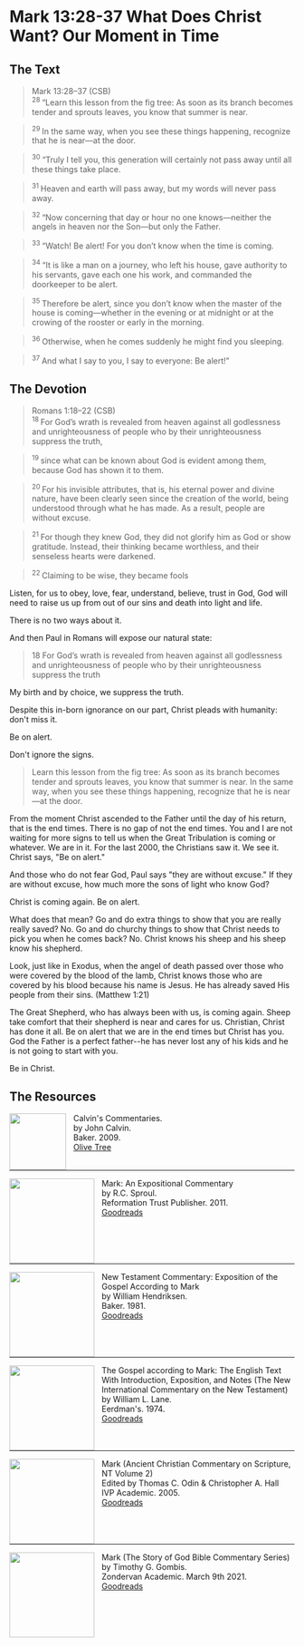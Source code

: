 # Mark 13:28-37 What Does Christ Want? Our Moment in Time

## The Text

>Mark 13:28–37 (CSB)  
><sup> 28 </sup> “Learn this lesson from the fig tree: As soon as its branch becomes tender and sprouts leaves, you know that summer is near. 

><sup> 29 </sup> In the same way, when you see these things happening, recognize that he is near—at the door. 

><sup> 30 </sup> “Truly I tell you, this generation will certainly not pass away until all these things take place. 

><sup> 31 </sup> Heaven and earth will pass away, but my words will never pass away. 

><sup> 32 </sup> “Now concerning that day or hour no one knows—neither the angels in heaven nor the Son—but only the Father. 

><sup> 33 </sup> “Watch! Be alert! For you don’t know when the time is coming. 

><sup> 34 </sup> “It is like a man on a journey, who left his house, gave authority to his servants, gave each one his work, and commanded the doorkeeper to be alert. 

><sup> 35 </sup> Therefore be alert, since you don’t know when the master of the house is coming—whether in the evening or at midnight or at the crowing of the rooster or early in the morning. 

><sup> 36 </sup> Otherwise, when he comes suddenly he might find you sleeping. 

><sup> 37 </sup> And what I say to you, I say to everyone: Be alert!”

## The Devotion

>Romans 1:18–22 (CSB)  
><sup> 18 </sup> For God’s wrath is revealed from heaven against all godlessness and unrighteousness of people who by their unrighteousness suppress the truth, 

><sup> 19 </sup> since what can be known about God is evident among them, because God has shown it to them. 

><sup> 20 </sup> For his invisible attributes, that is, his eternal power and divine nature, have been clearly seen since the creation of the world, being understood through what he has made. As a result, people are without excuse. 

><sup> 21 </sup> For though they knew God, they did not glorify him as God or show gratitude. Instead, their thinking became worthless, and their senseless hearts were darkened. 

><sup> 22 </sup> Claiming to be wise, they became fools

Listen, for us to obey, love, fear, understand, believe, trust in God, God will need to raise us up from out of our sins and death into light and life.

There is no two ways about it.

And then Paul in Romans will expose our natural state:

> 18 For God’s wrath is revealed from heaven against all godlessness and unrighteousness of people who by their unrighteousness suppress the truth

My birth and by choice, we suppress the truth.

Despite this in-born ignorance on our part, Christ pleads with humanity: don't miss it.

Be on alert.

Don't ignore the signs.

>Learn this lesson from the fig tree: As soon as its branch becomes tender and sprouts leaves, you know that summer is near. In the same way, when you see these things happening, recognize that he is near—at the door.

From the moment Christ ascended to the Father until the day of his return, that is the end times. There is no gap of not the end times. You and I are not waiting for more signs to tell us when the Great Tribulation is coming or whatever. We are in it. For the last 2000, the Christians saw it. We see it. Christ says, "Be on alert."

And those who do not fear God, Paul says "they are without excuse." If they are without excuse, how much more the sons of light who know God?

Christ is coming again. Be on alert.

What does that mean? Go and do extra things to show that you are really really saved? No. Go and do churchy things to show that Christ needs to pick you when he comes back? No. Christ knows his sheep and his sheep know his shepherd.

Look, just like in Exodus, when the angel of death passed over those who were covered by the blood of the lamb, Christ knows those who are covered by his blood because his name is Jesus. He has already saved His people from their sins. (Matthew 1:21)

The Great Shepherd, who has always been with us, is coming again. Sheep take comfort that their shepherd is near and cares for us. Christian, Christ has done it all. Be on alert that we are in the end times but Christ has you. God the Father is a perfect father--he has never lost any of his kids and he is not going to start with you.

Be in Christ.

## The Resources

<p style="clear:both;">

<img src="/images/commentary-calvin-set.png" align="left" width="100" style="padding-right: 10px" />Calvin's Commentaries.  
by John Calvin.  
Baker. 2009.  
[Olive Tree](https://www.olivetree.com/store/product.php?productid=17517)

<p style="clear:both;">

---

<img src="/images/commentary-mark-sproul.jpg" align="left" width="150" style="padding-right: 10px" />Mark: An Expositional Commentary  
by R.C. Sproul.  
Reformation Trust Publisher. 2011.  
[Goodreads](https://www.goodreads.com/book/show/13329901-mark?ac=1&from_search=true&qid=AjPCOwNAXj&rank=1)

<p style="clear:both;">

---

<img src="/images/commentary-mark-hendriksen.jpg" align="left" width="150" style="padding-right: 10px" />New Testament Commentary: Exposition of the Gospel According to Mark  
by William Hendriksen.  
Baker. 1981.  
[Goodreads](https://www.goodreads.com/book/show/2365098.Mark)

<p style="clear:both;">

---

<img src="/images/commentary-mark-lane.jpg" align="left" width="150" style="padding-right: 10px" />The Gospel according to Mark: The English Text With Introduction, Exposition, and Notes (The New International Commentary on the New Testament)  
by William L. Lane.  
Eerdman's. 1974.  
[Goodreads](https://www.goodreads.com/book/show/978619.The_Gospel_of_Mark?from_search=true&from_srp=true&qid=UOUMUiJ7z4&rank=2)

<p style="clear:both;">

---

<img src="/images/commentary-mark-oden.jpg" align="left" width="150" style="padding-right: 10px" />Mark (Ancient Christian Commentary on Scripture, NT Volume 2)  
Edited by Thomas C. Odin & Christopher A. Hall  
IVP Academic. 2005.  
[Goodreads](https://www.goodreads.com/book/show/33015669-mark)

<p style="clear:both;">

---

<img src="/images/commentary-mark-gombis.jpg" align="left" width="150" style="padding-right: 10px" />Mark (The Story of God Bible Commentary Series)  
by Timothy G. Gombis.   
Zondervan Academic. March 9th 2021.  
[Goodreads](https://www.goodreads.com/book/show/54287613-mark)

<p style="clear:both;">
